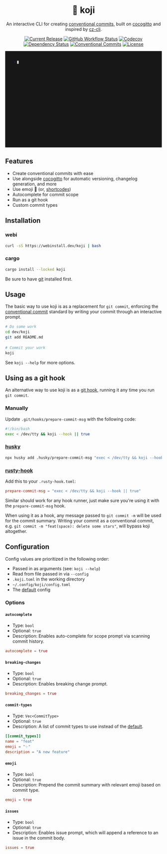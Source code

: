 <div align="center">
  <h1>🦊 koji</h1>

  An interactive CLI for creating [conventional commits](https://www.conventionalcommits.org/en/v1.0.0/),
  built on [cocogitto](https://github.com/oknozor/cocogitto) and inspired by
  [cz-cli](https://github.com/commitizen/cz-cli).
  
  [![Current Release](https://img.shields.io/github/v/release/cococonscious/koji)](https://github.com/cococonscious/koji/releases)
  [![GitHub Workflow Status](https://img.shields.io/github/actions/workflow/status/cococonscious/koji/ci.yml?brainch=main)](https://github.com/cococonscious/koji/actions)
  [![Codecov](https://img.shields.io/codecov/c/gh/cococonscious/koji)](https://codecov.io/gh/cococonscious/koji)
  [![Dependency Status](https://deps.rs/repo/github/cococonscious/koji/status.svg)](https://deps.rs/repo/github/cococonscious/koji)
  [![Conventional Commits](https://img.shields.io/badge/Conventional%20Commits-1.0.0-pink.svg)](https://conventionalcommits.org)
  [![License](https://img.shields.io/github/license/cococonscious/koji)](LICENSE)

  [![Commit with koji](https://github.com/cococonscious/koji/raw/main/meta/demo.gif)](https://github.com/cococonscious/koji/raw/main/meta/demo.gif)
</div>

## Features

- Create conventional commits with ease
- Use alongside [cocogitto](https://github.com/oknozor/cocogitto)
for automatic versioning, changelog generation, and more
- Use emoji 👋 (or, [shortcodes](https://github.com/ikatyang/emoji-cheat-sheet))
- Autocomplete for commit scope
- Run as a git hook
- Custom commit types

## Installation

### webi

```bash
curl -sS https://webinstall.dev/koji | bash
```

### cargo

```bash
cargo install --locked koji
```

Be sure to have [git](https://git-scm.com/) installed first.

## Usage

The basic way to use koji is as a replacement for `git commit`,
enforcing the [conventional commit](https://www.conventionalcommits.org/en/v1.0.0/)
standard by writing your commit through an interactive prompt.

```bash
# Do some work
cd dev/koji
git add README.md

# Commit your work
koji
```

See `koji --help` for more options.

## Using as a git hook

An alternative way to use koji is as a [git hook](https://git-scm.com/book/en/v2/Customizing-Git-Git-Hooks),
running it any time you run `git commit`.

### Manually

Update `.git/hooks/prepare-commit-msg` with the following code:

```bash
#!/bin/bash
exec < /dev/tty && koji --hook || true
```

### [husky](https://github.com/typicode/husky)

```bash
npx husky add .husky/prepare-commit-msg "exec < /dev/tty && koji --hook || true
```

### [rusty-hook](https://github.com/swellaby/rusty-hook)

Add this to your `.rusty-hook.toml`:

```toml
prepare-commit-msg = "exec < /dev/tty && koji --hook || true"
```

Similar should work for any hook runner, just make sure you're using
it with the `prepare-commit-msg` hook.

When using it as a hook, any message passed to `git commit -m` will be used
for the commit summary. Writing your commit as a conventional commit,
e.g. `git commit -m "feat(space): delete some stars"`, will bypass
koji altogether.

## Configuration

Config values are prioritized in the following order:

- Passed in as arguments (see: `koji --help`)
- Read from file passed in via `--config`
- `.koji.toml` in the working directory
- `~/.config/koji/config.toml`
- The [default](https://github.com/cococonscious/koji/blob/main/meta/config/default.toml) config

### Options

#### `autocomplete`

- Type: `bool`
- Optional: `true`
- Description: Enables auto-complete for scope prompt via scanning commit history.
```toml
autocomplete = true
```

#### `breaking-changes`
- Type: `bool`
- Optional: `true`
- Description: Enables breaking change prompt.
```toml
breaking_changes = true
```

#### `commit-types`

- Type: `Vec<CommitType>`
- Optional: `true`
- Description: A list of commit types to use instead of the [default](https://github.com/cococonscious/koji/blob/main/meta/config/default.toml).
```toml
[[commit_types]]
name = "feat"
emoji = "✨"
description = "A new feature"
```

#### `emoji`

- Type: `bool`
- Optional: `true`
- Description: Prepend the commit summary with relevant emoji based on commit type.
```toml
emoji = true
```

#### `issues`

- Type: `bool`
- Optional: `true`
- Description: Enables issue prompt, which will append a reference to an issue in the commit body.
```toml
issues = true
```

